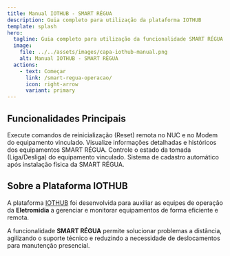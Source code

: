 ```yaml
---
title: Manual IOTHUB - SMART RÉGUA
description: Guia completo para utilização da plataforma IOTHUB
template: splash
hero:
  tagline: Guia completo para utilização da funcionalidade SMART RÉGUA na plataforma IOTHUB da Eletromidia
  image:
    file: ../../assets/images/capa-iothub-manual.png
    alt: Manual IOTHUB - SMART RÉGUA
  actions:
    - text: Começar
      link: /smart-regua-operacao/
      icon: right-arrow
      variant: primary
---
```




## Funcionalidades Principais

<cardgrid stagger>
  <card title="Reset Remoto" icon="rocket">
    Execute comandos de reinicialização (Reset) remota no NUC e no Modem do equipamento vinculado.
  </card>
  <card title="Monitoramento" icon="magnifier">
    Visualize informações detalhadas e históricos dos equipamentos SMART RÉGUA.
  </card>
  <card title="Controle de Tomada" icon="setting">
    Controle o estado da tomada (Liga/Desliga) do equipamento vinculado.
  </card>
  <card title="Cadastro Automático" icon="add-document">
    Sistema de cadastro automático após instalação física da SMART RÉGUA.
  </card>
</cardgrid>

## Sobre a Plataforma IOTHUB

A plataforma <a href="https://iothub.eletromidia.com.br/" target="_blank" rel="noopener noreferrer">IOTHUB</a> foi desenvolvida para auxiliar as equipes de operação da **Eletromidia** a gerenciar e monitorar equipamentos de forma eficiente e remota.

A funcionalidade **SMART RÉGUA** permite solucionar problemas a distância, agilizando o suporte técnico e reduzindo a necessidade de deslocamentos para manutenção presencial.